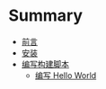# Summary

* [前言](README.md)
* [安装](install_gradle.md)
* [编写构建脚本](write_gradle_script.md)
  * [编写 Hello World](script_write_helloworld.md)

